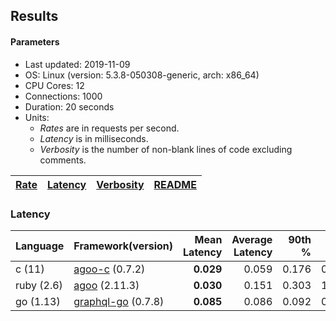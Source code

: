 ## Results

<!-- Result from here -->

#### Parameters
- Last updated: 2019-11-09
- OS: Linux (version: 5.3.8-050308-generic, arch: x86_64)
- CPU Cores: 12
- Connections: 1000
- Duration: 20 seconds
- Units:
  - _Rates_ are in requests per second.
  - _Latency_ is in milliseconds.
  - _Verbosity_ is the number of non-blank lines of code excluding comments.

| [Rate](rates.md) | [Latency](latency.md) | [Verbosity](verbosity.md) | [README](README.md) |
| ---------------- | --------------------- | ------------------------- | ------------------- |

### Latency
| Language | Framework(version) | Mean Latency | Average Latency | 90th % | 99th % | Std Dev | Rate | Verbosity |
| -------- | ------------------ | ------------:| ---------------:| ------:| ------:| -------:| ----:| ---------:|
| c (11) | [agoo-c](github.com/ohler55/agoo-c) (0.7.2) | **0.029** | 0.059 | 0.176 | 0.186 | 0.08 | 431468 | 345 |
| ruby (2.6) | [agoo](github.com/ohler55/agoo) (2.11.3) | **0.030** | 0.151 | 0.303 | 1.940 | 0.37 | 164268 | 107 |
| go (1.13) | [graphql-go](https://github.com/graphql-go/graphql) (0.7.8) | **0.085** | 0.086 | 0.092 | 0.269 | 0.04 | 30604 | 392 |
<!-- Result till here -->
